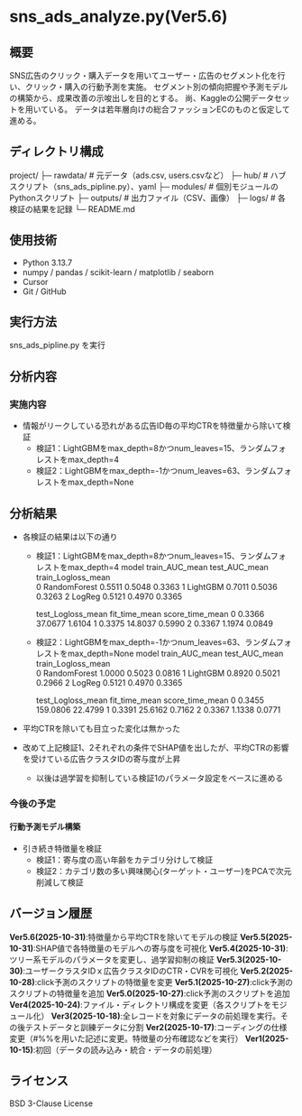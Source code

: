 # sns_ads_analyze.py(Ver5.6)

## 概要
SNS広告のクリック・購入データを用いてユーザー・広告のセグメント化を行い、クリック・購入の行動予測を実施。
セグメント別の傾向把握や予測モデルの構築から、成果改善の示唆出しを目的とする。
尚、Kaggleの公開データセットを用いている。
データは若年層向けの総合ファッションECのものと仮定して進める。

## ディレクトリ構成
project/
├─ rawdata/ # 元データ（ads.csv, users.csvなど）
├─ hub/ # ハブスクリプト（sns_ads_pipline.py）、yaml
├─ modules/ # 個別モジュールのPythonスクリプト
├─ outputs/ # 出力ファイル（CSV、画像）
├─ logs/ # 各検証の結果を記録
└─ README.md

## 使用技術
- Python 3.13.7
- numpy / pandas / scikit-learn / matplotlib / seaborn
- Cursor
- Git / GitHub

## 実行方法
sns_ads_pipline.py を実行

## 分析内容
### 実施内容
- 情報がリークしている恐れがある広告ID毎の平均CTRを特徴量から除いて検証
    - 検証1：LightGBMをmax_depth=8かつnum_leaves=15、ランダムフォレストをmax_depth=4
    - 検証2：LightGBMをmax_depth=-1かつnum_leaves=63、ランダムフォレストをmax_depth=None

## 分析結果
- 各検証の結果は以下の通り
    - 検証1：LightGBMをmax_depth=8かつnum_leaves=15、ランダムフォレストをmax_depth=4
            model  train_AUC_mean  test_AUC_mean  train_Logloss_mean  \
        0  RandomForest          0.5511         0.5048              0.3363
        1      LightGBM          0.7011         0.5036              0.3263
        2        LogReg          0.5121         0.4970              0.3365

        test_Logloss_mean  fit_time_mean  score_time_mean
        0             0.3366        37.0677           1.6104
        1             0.3375        14.8037           0.5990
        2             0.3367         1.1974           0.0849

    - 検証2：LightGBMをmax_depth=-1かつnum_leaves=63、ランダムフォレストをmax_depth=None
            model  train_AUC_mean  test_AUC_mean  train_Logloss_mean  \
        0  RandomForest          1.0000         0.5023              0.0816
        1      LightGBM          0.8920         0.5021              0.2966
        2        LogReg          0.5121         0.4970              0.3365

        test_Logloss_mean  fit_time_mean  score_time_mean
        0             0.3455       159.0806          22.4799
        1             0.3391        25.6162           0.7162
        2             0.3367         1.1338           0.0771

- 平均CTRを除いても目立った変化は無かった
- 改めて上記検証1、2それぞれの条件でSHAP値を出したが、平均CTRの影響を受けている広告クラスタIDの寄与度が上昇
    - 以後は過学習を抑制している検証1のパラメータ設定をベースに進める

### 今後の予定
#### 行動予測モデル構築
- 引き続き特徴量を検証
    - 検証1：寄与度の高い年齢をカテゴリ分けして検証
    - 検証2：カテゴリ数の多い興味関心(ターゲット・ユーザー)をPCAで次元削減して検証

## バージョン履歴
**Ver5.6(2025-10-31)**:特徴量から平均CTRを除いてモデルの検証
**Ver5.5(2025-10-31)**:SHAP値で各特徴量のモデルへの寄与度を可視化
**Ver5.4(2025-10-31)**:ツリー系モデルのパラメータを変更し、過学習抑制の検証
**Ver5.3(2025-10-30)**:ユーザークラスタIDｘ広告クラスタIDのCTR・CVRを可視化
**Ver5.2(2025-10-28)**:click予測のスクリプトの特徴量を変更
**Ver5.1(2025-10-27)**:click予測のスクリプトの特徴量を追加
**Ver5.0(2025-10-27)**:click予測のスクリプトを追加
**Ver4(2025-10-24)**:ファイル・ディレクトリ構成を変更（各スクリプトをモジュール化）
**Ver3(2025-10-18)**:全レコードを対象にデータの前処理を実行。その後テストデータと訓練データに分割
**Ver2(2025-10-17)**:コーディングの仕様変更（#%%を用いた記述に変更。特徴量の分布確認などを実行）
**Ver1(2025-10-15)**:初回（データの読み込み・統合・データの前処理）

## ライセンス
BSD 3-Clause License